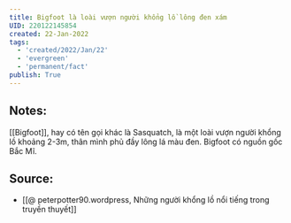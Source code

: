 ```yaml
---
title: Bigfoot là loài vượn người khổng lồ lông đen xám
UID: 220122145854
created: 22-Jan-2022
tags:
  - 'created/2022/Jan/22'
  - 'evergreen'
  - 'permanent/fact'
publish: True
---
```

## Notes:
[[Bigfoot]], hay có tên gọi khác là Sasquatch, là một loài vượn người khổng lồ khoảng 2-3m, thân mình phủ đầy lông lá màu đen. Bigfoot có nguồn gốc Bắc Mĩ.

## Source:
- [[@ peterpotter90.wordpress, Những người khổng lồ nổi tiếng trong truyền thuyết]]


